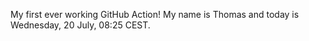My first ever working GitHub Action!
My name is Thomas and today is Wednesday, 20 July, 08:25 CEST. 
